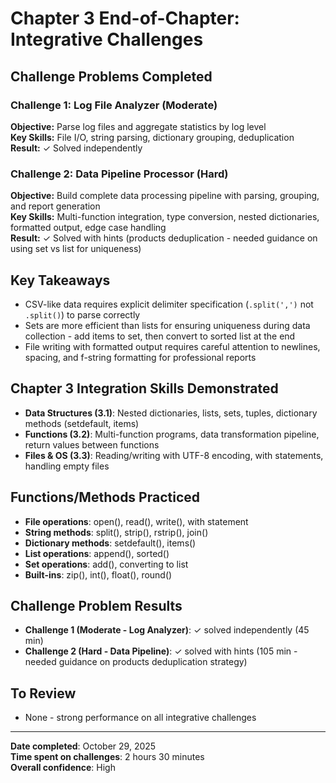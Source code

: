 # Chapter 3 End-of-Chapter: Integrative Challenges

## Challenge Problems Completed

### Challenge 1: Log File Analyzer (Moderate)
**Objective:** Parse log files and aggregate statistics by log level  
**Key Skills:** File I/O, string parsing, dictionary grouping, deduplication  
**Result:** ✓ Solved independently

### Challenge 2: Data Pipeline Processor (Hard)
**Objective:** Build complete data processing pipeline with parsing, grouping, and report generation  
**Key Skills:** Multi-function integration, type conversion, nested dictionaries, formatted output, edge case handling  
**Result:** ✓ Solved with hints (products deduplication - needed guidance on using set vs list for uniqueness)

## Key Takeaways
- CSV-like data requires explicit delimiter specification (`.split(',')` not `.split()`) to parse correctly
- Sets are more efficient than lists for ensuring uniqueness during data collection - add items to set, then convert to sorted list at the end
- File writing with formatted output requires careful attention to newlines, spacing, and f-string formatting for professional reports

## Chapter 3 Integration Skills Demonstrated
- **Data Structures (3.1)**: Nested dictionaries, lists, sets, tuples, dictionary methods (setdefault, items)
- **Functions (3.2)**: Multi-function programs, data transformation pipeline, return values between functions
- **Files & OS (3.3)**: Reading/writing with UTF-8 encoding, with statements, handling empty files

## Functions/Methods Practiced
- **File operations**: open(), read(), write(), with statement
- **String methods**: split(), strip(), rstrip(), join()
- **Dictionary methods**: setdefault(), items()
- **List operations**: append(), sorted()
- **Set operations**: add(), converting to list
- **Built-ins**: zip(), int(), float(), round()

## Challenge Problem Results
- **Challenge 1 (Moderate - Log Analyzer)**: ✓ solved independently (45 min)
- **Challenge 2 (Hard - Data Pipeline)**: ✓ solved with hints (105 min - needed guidance on products deduplication strategy)

## To Review
- None - strong performance on all integrative challenges

---

**Date completed**: October 29, 2025  
**Time spent on challenges**: 2 hours 30 minutes  
**Overall confidence**: High